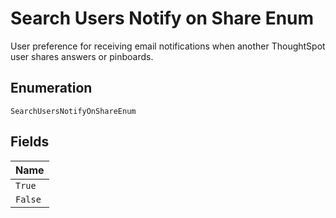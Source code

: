 
# Search Users Notify on Share Enum

User preference for receiving email notifications when another ThoughtSpot user shares answers or pinboards.

## Enumeration

`SearchUsersNotifyOnShareEnum`

## Fields

| Name |
|  --- |
| `True` |
| `False` |

